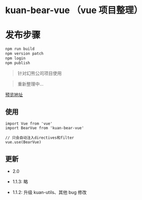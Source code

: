 # kuan-bear-vue （vue 项目整理）

# 发布步骤
```bash
npm run build
npm version patch
npm login
npm publish
```





> 针对幻熊公司项目使用

> 重新整理中...

[预览地址](https://kuan1.top/kuan-bear-vue/#/)

## 使用

```
import Vue from 'vue'
import BearVue from 'kuan-bear-vue'

// 只会自动注入directives和filter
vue.use(BearVue)
```

## 更新

- 2.0

- 1.1.3: 略
- 1.1.2: 升级 kuan-utils、其他 bug 修改
